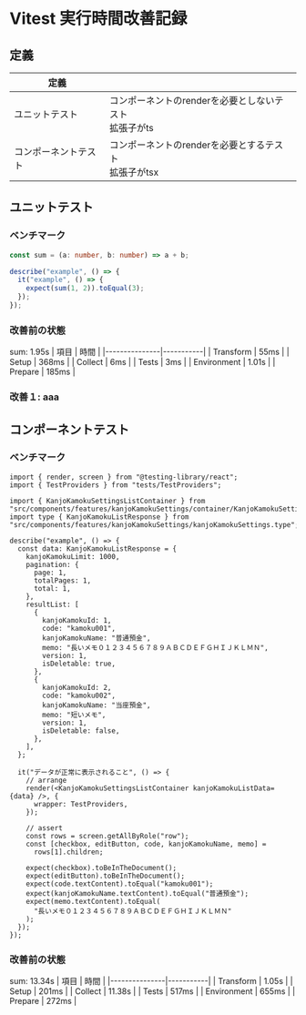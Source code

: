 # Vitest 実行時間改善記録

## 定義

| 定義 |  |
| ---- | ---- |
| ユニットテスト | コンポーネントのrenderを必要としないテスト<br>拡張子がts |
| コンポーネントテスト | コンポーネントのrenderを必要とするテスト<br>拡張子がtsx |

## ユニットテスト

### ベンチマーク

```ts
const sum = (a: number, b: number) => a + b;

describe("example", () => {
  it("example", () => {
    expect(sum(1, 2)).toEqual(3);
  });
});
```

### 改善前の状態
sum: 1.95s 
| 項目          | 時間      |
|---------------|-----------|
| Transform     | 55ms      |
| Setup         | 368ms     |
| Collect       | 6ms       |
| Tests         | 3ms       |
| Environment   | 1.01s     |
| Prepare       | 185ms     |

### 改善１: aaa

## コンポーネントテスト

### ベンチマーク

```tsx
import { render, screen } from "@testing-library/react";
import { TestProviders } from "tests/TestProviders";

import { KanjoKamokuSettingsListContainer } from "src/components/features/kanjoKamokuSettings/container/KanjoKamokuSettingsListContainer";
import type { KanjoKamokuListResponse } from "src/components/features/kanjoKamokuSettings/kanjoKamokuSettings.type";

describe("example", () => {
  const data: KanjoKamokuListResponse = {
    kanjoKamokuLimit: 1000,
    pagination: {
      page: 1,
      totalPages: 1,
      total: 1,
    },
    resultList: [
      {
        kanjoKamokuId: 1,
        code: "kamoku001",
        kanjoKamokuName: "普通預金",
        memo: "長いメモ０１２３４５６７８９ＡＢＣＤＥＦＧＨＩＪＫＬＭＮ",
        version: 1,
        isDeletable: true,
      },
      {
        kanjoKamokuId: 2,
        code: "kamoku002",
        kanjoKamokuName: "当座預金",
        memo: "短いメモ",
        version: 1,
        isDeletable: false,
      },
    ],
  };

  it("データが正常に表示されること", () => {
    // arrange
    render(<KanjoKamokuSettingsListContainer kanjoKamokuListData={data} />, {
      wrapper: TestProviders,
    });

    // assert
    const rows = screen.getAllByRole("row");
    const [checkbox, editButton, code, kanjoKamokuName, memo] =
      rows[1].children;

    expect(checkbox).toBeInTheDocument();
    expect(editButton).toBeInTheDocument();
    expect(code.textContent).toEqual("kamoku001");
    expect(kanjoKamokuName.textContent).toEqual("普通預金");
    expect(memo.textContent).toEqual(
      "長いメモ０１２３４５６７８９ＡＢＣＤＥＦＧＨＩＪＫＬＭＮ"
    );
  });
});
```

### 改善前の状態
sum: 13.34s 
| 項目          | 時間      |
|---------------|-----------|
| Transform     | 1.05s     |
| Setup         | 201ms     |
| Collect       | 11.38s    |
| Tests         | 517ms     |
| Environment   | 655ms     |
| Prepare       | 272ms     |
